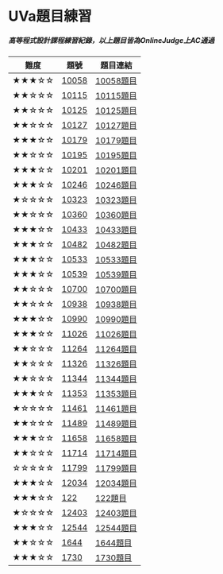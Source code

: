 # UVa題目練習
##### 高等程式設計課程練習紀錄，以上題目皆為OnlineJudge上AC通過
|難度|題號|題目連結|
|---|----|--------|
|★★★☆☆|[10058](https://github.com/alankuo04/UVa/tree/main/10058)|[10058題目](https://onlinejudge.org/external/100/10058.pdf)
|★★☆☆☆|[10115](https://github.com/alankuo04/UVa/tree/main/10115)|[10115題目](https://onlinejudge.org/external/101/10115.pdf)
|★★☆☆☆|[10125](https://github.com/alankuo04/UVa/tree/main/10125)|[10125題目](https://onlinejudge.org/external/101/10125.pdf)
|★★☆☆☆|[10127](https://github.com/alankuo04/UVa/tree/main/10127)|[10127題目](https://onlinejudge.org/external/101/10127.pdf)
|★★★☆☆|[10179](https://github.com/alankuo04/UVa/tree/main/10179)|[10179題目](https://onlinejudge.org/external/101/10179.pdf)
|★★☆☆☆|[10195](https://github.com/alankuo04/UVa/tree/main/10195)|[10195題目](https://onlinejudge.org/external/101/10195.pdf)
|★★★☆☆|[10201](https://github.com/alankuo04/UVa/tree/main/10201)|[10201題目](https://onlinejudge.org/external/102/10201.pdf)
|★★★☆☆|[10246](https://github.com/alankuo04/UVa/tree/main/10246)|[10246題目](https://onlinejudge.org/external/102/10246.pdf)
|★☆☆☆☆|[10323](https://github.com/alankuo04/UVa/tree/main/10323)|[10323題目](https://onlinejudge.org/external/103/10323.pdf)
|★★☆☆☆|[10360](https://github.com/alankuo04/UVa/tree/main/10360)|[10360題目](https://onlinejudge.org/external/103/10360.pdf)
|★★★☆☆|[10433](https://github.com/alankuo04/UVa/tree/main/10433)|[10433題目](https://onlinejudge.org/external/104/10433.pdf)
|★★★☆☆|[10482](https://github.com/alankuo04/UVa/tree/main/10482)|[10482題目](https://onlinejudge.org/external/104/10482.pdf)
|★★★☆☆|[10533](https://github.com/alankuo04/UVa/tree/main/10533)|[10533題目](https://onlinejudge.org/external/105/10533.pdf)
|★★★☆☆|[10539](https://github.com/alankuo04/UVa/tree/main/10539)|[10539題目](https://onlinejudge.org/external/105/10539.pdf)
|★★☆☆☆|[10700](https://github.com/alankuo04/UVa/tree/main/10700)|[10700題目](https://onlinejudge.org/external/107/10700.pdf)
|★★☆☆☆|[10938](https://github.com/alankuo04/UVa/tree/main/10938)|[10938題目](https://onlinejudge.org/external/109/10938.pdf)
|★★★☆☆|[10990](https://github.com/alankuo04/UVa/tree/main/10990)|[10990題目](https://onlinejudge.org/external/109/10990.pdf)
|★★★☆☆|[11026](https://github.com/alankuo04/UVa/tree/main/11026)|[11026題目](https://onlinejudge.org/external/110/11026.pdf)
|★★☆☆☆|[11264](https://github.com/alankuo04/UVa/tree/main/11264)|[11264題目](https://onlinejudge.org/external/112/11264.pdf)
|★★☆☆☆|[11326](https://github.com/alankuo04/UVa/tree/main/11326)|[11326題目](https://onlinejudge.org/external/113/11326.pdf)
|★★☆☆☆|[11344](https://github.com/alankuo04/UVa/tree/main/11344)|[11344題目](https://onlinejudge.org/external/113/11344.pdf)
|★★★☆☆|[11353](https://github.com/alankuo04/UVa/tree/main/11353)|[11353題目](https://onlinejudge.org/external/113/11353.pdf)
|★☆☆☆☆|[11461](https://github.com/alankuo04/UVa/tree/main/11461)|[11461題目](https://onlinejudge.org/external/114/11461.pdf)
|★★☆☆☆|[11489](https://github.com/alankuo04/UVa/tree/main/11489)|[11489題目](https://onlinejudge.org/external/114/11489.pdf)
|★★★☆☆|[11658](https://github.com/alankuo04/UVa/tree/main/11658)|[11658題目](https://onlinejudge.org/external/116/11658.pdf)
|★★☆☆☆|[11714](https://github.com/alankuo04/UVa/tree/main/11714)|[11714題目](https://onlinejudge.org/external/117/11714.pdf)
|☆☆☆☆☆|[11799](https://github.com/alankuo04/UVa/tree/main/11799)|[11799題目](https://onlinejudge.org/external/117/11799.pdf)
|★★★☆☆|[12034](https://github.com/alankuo04/UVa/tree/main/12034)|[12034題目](https://onlinejudge.org/external/120/12034.pdf)
|★★★☆☆|[122](https://github.com/alankuo04/UVa/tree/main/122)|[122題目](https://onlinejudge.org/external/1/122.pdf)
|★☆☆☆☆|[12403](https://github.com/alankuo04/UVa/tree/main/12403)|[12403題目](https://onlinejudge.org/external/124/12403.pdf)
|★★★☆☆|[12544](https://github.com/alankuo04/UVa/tree/main/12544)|[12544題目](https://onlinejudge.org/external/125/12544.pdf)
|★★☆☆☆|[1644](https://github.com/alankuo04/UVa/tree/main/1644)|[1644題目](https://onlinejudge.org/external/16/1644.pdf)
|★★★☆☆|[1730](https://github.com/alankuo04/UVa/tree/main/1730)|[1730題目](https://onlinejudge.org/external/17/1730.pdf)
